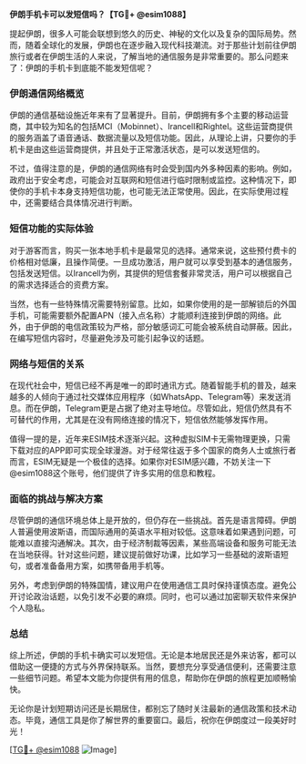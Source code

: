 **伊朗手机卡可以发短信吗？【TG💪+ @esim1088】**

提起伊朗，很多人可能会联想到悠久的历史、神秘的文化以及复杂的国际局势。然而，随着全球化的发展，伊朗也在逐步融入现代科技潮流。对于那些计划前往伊朗旅行或者在伊朗生活的人来说，了解当地的通信服务是非常重要的。那么问题来了：伊朗的手机卡到底能不能发短信呢？

### 伊朗通信网络概览

伊朗的通信基础设施近年来有了显著提升。目前，伊朗拥有多个主要的移动运营商，其中较为知名的包括MCI（Mobinnet）、Irancell和Rightel。这些运营商提供的服务涵盖了语音通话、数据流量以及短信功能。因此，从理论上讲，只要你的手机卡是由这些运营商提供，并且处于正常激活状态，是可以发送短信的。

不过，值得注意的是，伊朗的通信网络有时会受到国内外多种因素的影响。例如，政府出于安全考虑，可能会对互联网和短信进行临时限制或监控。这种情况下，即使你的手机卡本身支持短信功能，也可能无法正常使用。因此，在实际使用过程中，还需要结合具体情况进行判断。

### 短信功能的实际体验

对于游客而言，购买一张本地手机卡是最常见的选择。通常来说，这些预付费卡的价格相对低廉，且操作简便。一旦成功激活，用户就可以享受到基本的通信服务，包括发送短信。以Irancell为例，其提供的短信套餐非常灵活，用户可以根据自己的需求选择适合的资费方案。

当然，也有一些特殊情况需要特别留意。比如，如果你使用的是一部解锁后的外国手机，可能需要额外配置APN（接入点名称）才能顺利连接到伊朗的网络。此外，由于伊朗的电信政策较为严格，部分敏感词汇可能会被系统自动屏蔽。因此，在编写短信内容时，尽量避免涉及可能引起争议的话题。

### 网络与短信的关系

在现代社会中，短信已经不再是唯一的即时通讯方式。随着智能手机的普及，越来越多的人倾向于通过社交媒体应用程序（如WhatsApp、Telegram等）来发送消息。而在伊朗，Telegram更是占据了绝对主导地位。尽管如此，短信仍然具有不可替代的作用，尤其是在没有网络连接的情况下，短信依然能够发挥作用。

值得一提的是，近年来ESIM技术逐渐兴起。这种虚拟SIM卡无需物理更换，只需下载对应的APP即可实现全球漫游。对于经常往返于多个国家的商务人士或旅行者而言，ESIM无疑是一个极佳的选择。如果你对ESIM感兴趣，不妨关注一下@esim1088这个账号，他们提供了许多实用的信息和教程。

### 面临的挑战与解决方案

尽管伊朗的通信环境总体上是开放的，但仍存在一些挑战。首先是语言障碍。伊朗人普遍使用波斯语，而国际通用的英语水平相对较低。这意味着如果遇到问题，可能难以直接沟通解决。其次，由于经济制裁等因素，某些高端设备和服务可能无法在当地获得。针对这些问题，建议提前做好功课，比如学习一些基础的波斯语短句，或者准备备用方案，如携带备用手机等。

另外，考虑到伊朗的特殊国情，建议用户在使用通信工具时保持谨慎态度。避免公开讨论政治话题，以免引发不必要的麻烦。同时，也可以通过加密聊天软件来保护个人隐私。

### 总结

综上所述，伊朗的手机卡确实可以发短信。无论是本地居民还是外来访客，都可以借助这一便捷的方式与外界保持联系。当然，要想充分享受通信便利，还需要注意一些细节问题。希望本文能为你提供有用的信息，帮助你在伊朗的旅程更加顺畅愉快。

无论你是计划短期访问还是长期居住，都别忘了随时关注最新的通信政策和技术动态。毕竟，通信工具是你了解世界的重要窗口。最后，祝你在伊朗度过一段美好时光！

[[TG💪+ @esim1088](https://t.me/s/esim1088) ![Image](https://i.postimg.cc/4NQfJmqS/Snipaste-2025-05-13-00-14-12.png)]